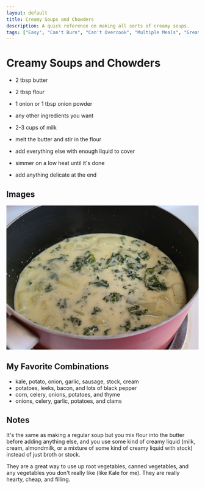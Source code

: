 ```yaml
---
layout: default
title: Creamy Soups and Chowders
description: A quick reference on making all sorts of creamy soups.
tags: ["Easy", "Can't Burn", "Can't Overcook", "Multiple Meals", "Great Nutrition", "Flexible Ingredients"]
---
```


# Creamy Soups and Chowders

- 2 tbsp butter
- 2 tbsp flour
- 1 onion or 1 tbsp onion powder

- any other ingredients you want
- 2-3 cups of milk

- melt the butter and stir in the flour
- add everything else with enough liquid to cover
- simmer on a low heat until it's done
- add anything delicate at the end

## Images

![soups-creamy](/assets/images/recipes/soups-creamy/soups-creamy-1.jpg)

## My Favorite Combinations

- kale, potato, onion, garlic, sausage, stock, cream
- potatoes, leeks, bacon, and lots of black pepper
- corn, celery, onions, potatoes, and thyme
- onions, celery, garlic, potatoes, and clams

## Notes

It's the same as making a regular soup but you mix flour into the butter before adding anything else, and you use some kind of creamy liquid (milk, cream, almondmilk, or a mixture of some kind of creamy liquid with stock) instead of just broth or stock.

They are a great way to use up root vegetables, canned vegetables, and any vegetables you don't really like (like Kale for me). They are really hearty, cheap, and filling.